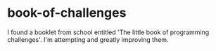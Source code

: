 # book-of-challenges
I found a booklet from school entitled 'The little book of programming challenges'. I'm attempting and greatly improving them.
